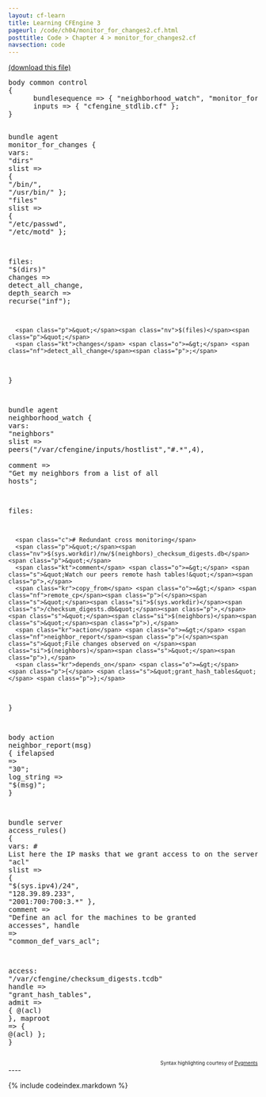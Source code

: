 ```yaml
---
layout: cf-learn
title: Learning CFEngine 3
pageurl: /code/ch04/monitor_for_changes2.cf.html
posttitle: Code > Chapter 4 > monitor_for_changes2.cf
navsection: code
---
```


[(download this file)](https://raw.github.com/zzamboni/cf-learn.info/master/src/ch04/monitor_for_changes2.cf)

<div class="highlight"><pre><span class="k">body</span> <span class="k">common</span> <span class="k">control</span>
<span class="p">{</span>
      <span class="kr">bundlesequence</span> <span class="o">=&gt;</span> <span class="p">{</span> <span class="s">&quot;neighborhood_watch&quot;</span><span class="p">,</span> <span class="s">&quot;monitor_for_changes&quot;</span> <span class="p">};</span>
      <span class="kr">inputs</span> <span class="o">=&gt;</span> <span class="p">{</span> <span class="s">&quot;cfengine_stdlib.cf&quot;</span> <span class="p">};</span>
<span class="p">}</span>

<span class="k">bundle</span> <span class="k">agent</span> <span class="nf">monitor_for_changes</span>
<span class="p">{</span>
  <span class="kd">vars</span><span class="p">:</span>
      <span class="p">&quot;</span><span class="nv">dirs</span><span class="p">&quot;</span>  <span class="kt">slist</span> <span class="o">=&gt;</span> <span class="p">{</span> <span class="s">&quot;/bin/&quot;</span><span class="p">,</span> <span class="s">&quot;/usr/bin/&quot;</span> <span class="p">};</span>
      <span class="p">&quot;</span><span class="nv">files</span><span class="p">&quot;</span> <span class="kt">slist</span> <span class="o">=&gt;</span> <span class="p">{</span> <span class="s">&quot;/etc/passwd&quot;</span><span class="p">,</span> <span class="s">&quot;/etc/motd&quot;</span> <span class="p">};</span>

  <span class="kd">files</span><span class="p">:</span>
      <span class="p">&quot;</span><span class="nv">$(dirs)</span><span class="p">&quot;</span>
      <span class="kt">changes</span> <span class="o">=&gt;</span> <span class="nf">detect_all_change</span><span class="p">,</span>
      <span class="kr">depth_search</span> <span class="o">=&gt;</span> <span class="nf">recurse</span><span class="p">(</span><span class="s">&quot;inf&quot;</span><span class="p">);</span>

      <span class="p">&quot;</span><span class="nv">$(files)</span><span class="p">&quot;</span>
      <span class="kt">changes</span> <span class="o">=&gt;</span> <span class="nf">detect_all_change</span><span class="p">;</span>
<span class="p">}</span>

<span class="k">bundle</span> <span class="k">agent</span> <span class="nf">neighborhood_watch</span>
<span class="p">{</span>
  <span class="kd">vars</span><span class="p">:</span>
      <span class="p">&quot;</span><span class="nv">neighbors</span><span class="p">&quot;</span> <span class="kt">slist</span> <span class="o">=&gt;</span> <span class="nf">peers</span><span class="p">(</span><span class="s">&quot;/var/cfengine/inputs/hostlist&quot;</span><span class="p">,</span><span class="s">&quot;#.*&quot;</span><span class="p">,</span><span class="mi">4</span><span class="p">),</span>   
      <span class="kr">comment</span> <span class="o">=&gt;</span> <span class="s">&quot;Get my neighbors from a list of all hosts&quot;</span><span class="p">;</span>

  <span class="kd">files</span><span class="p">:</span>

      <span class="c"># Redundant cross monitoring</span>
      <span class="p">&quot;</span><span class="nv">$(sys.workdir)/nw/$(neighbors)_checksum_digests.db</span><span class="p">&quot;</span>   
      <span class="kt">comment</span> <span class="o">=&gt;</span> <span class="s">&quot;Watch our peers remote hash tables!&quot;</span><span class="p">,</span>
      <span class="kr">copy_from</span> <span class="o">=&gt;</span> <span class="nf">remote_cp</span><span class="p">(</span><span class="s">&quot;</span><span class="si">$(sys.workdir)</span><span class="s">/checksum_digests.db&quot;</span><span class="p">,</span><span class="s">&quot;</span><span class="si">$(neighbors)</span><span class="s">&quot;</span><span class="p">),</span>   
      <span class="kr">action</span> <span class="o">=&gt;</span> <span class="nf">neighbor_report</span><span class="p">(</span><span class="s">&quot;File changes observed on </span><span class="si">$(neighbors)</span><span class="s">&quot;</span><span class="p">),</span>   
      <span class="kr">depends_on</span> <span class="o">=&gt;</span> <span class="p">{</span> <span class="s">&quot;grant_hash_tables&quot;</span> <span class="p">};</span>   
<span class="p">}</span>

<span class="k">body</span> <span class="k">action</span> <span class="nf">neighbor_report</span><span class="p">(</span><span class="nv">msg</span><span class="p">)</span>
<span class="p">{</span>
      <span class="kr">ifelapsed</span> <span class="o">=&gt;</span> <span class="s">&quot;30&quot;</span><span class="p">;</span>
      <span class="kr">log_string</span> <span class="o">=&gt;</span> <span class="s">&quot;</span><span class="si">$(msg)</span><span class="s">&quot;</span><span class="p">;</span>
<span class="p">}</span>

<span class="k">bundle</span> <span class="k">server</span> <span class="nf">access_rules</span><span class="p">()</span>
<span class="p">{</span>
  <span class="kd">vars</span><span class="p">:</span>
      <span class="c"># List here the IP masks that we grant access to on the server</span>
      <span class="p">&quot;</span><span class="nv">acl</span><span class="p">&quot;</span> <span class="kt">slist</span> <span class="o">=&gt;</span> <span class="p">{</span> 
                       <span class="s">&quot;</span><span class="si">$(sys.ipv4)</span><span class="s">/24&quot;</span><span class="p">,</span>
                       <span class="s">&quot;128.39.89.233&quot;</span><span class="p">,</span> 
                       <span class="s">&quot;2001:700:700:3.*&quot;</span>
                     <span class="p">},</span>
      <span class="kr">comment</span> <span class="o">=&gt;</span> <span class="s">&quot;Define an acl for the machines to be granted accesses&quot;</span><span class="p">,</span>
      <span class="kr">handle</span> <span class="o">=&gt;</span> <span class="s">&quot;common_def_vars_acl&quot;</span><span class="p">;</span> 

  <span class="kd">access</span><span class="p">:</span>
      <span class="p">&quot;</span><span class="nv">/var/cfengine/checksum_digests.tcdb</span><span class="p">&quot;</span>
      <span class="kt">handle</span>  <span class="o">=&gt;</span> <span class="s">&quot;grant_hash_tables&quot;</span><span class="p">,</span>
      <span class="kr">admit</span>   <span class="o">=&gt;</span> <span class="p">{</span> <span class="nv">@(acl)</span> <span class="p">},</span>
      <span class="kr">maproot</span> <span class="o">=&gt;</span> <span class="p">{</span> <span class="nv">@(acl)</span> <span class="p">};</span>
<span class="p">}</span>
</pre></div>

<div align="right"><font size="-2">Syntax highlighting courtesy of <a href="http://blog.zzamboni.org/cfengine3-lexer-for-pygments">Pygments</a></font></div>
----

{% include codeindex.markdown %}

